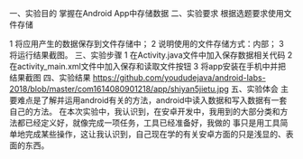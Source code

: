 一、实验目的
掌握在Android App中存储数据
二、实验要求
 根据选题要求使用文件存储

1 将应用产生的数据保存到文件存储中；
2 说明使用的文件存储方式：内部；
3 将运行结果截图。
三、实验步骤
1 在Activity.java文件中加入保存数据相关代码
2 在activity_main.xml文件中加入保存和读取文件按钮
3 将app安装在手机中并把结果截图
四、实验结果
https://github.com/yoududejava/android-labs-2018/blob/master/com1614080901218/app/shiyan5jietu.jpg
五、实验体会
   主要难点是了解并运用android有关的方法，android中读入数据和写入数据有一套自己的方法。
 在本次实验中，我认识到，在安卓开发中，我用到的大部分类和方法都已经定义好，就像完成一项任务，工具已经准备好，我做的
 事只是用工具简单地完成某些操作，这让我认识到，自己现在学的有关安卓方面的只是浅显的、表面的东西。

